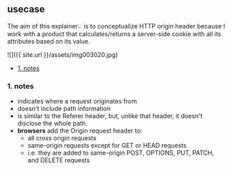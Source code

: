 ## usecase
The aim of this explainer💡 is to conceptualize HTTP origin header because I work with a product that calculates/returns a server-side cookie with all its attributes based on its value. 

![]({{ site.url }}/assets/img003020.jpg)

<!-- TOC -->

- [1. notes](#1-notes)

<!-- /TOC -->

### 1. notes
* indicates where a request originates from
* doesn't include path information
* is similar to the Referer header, but, unlike that header, it doesn't disclose the whole path.
* **browsers** add the Origin request header to:
    - all cross origin requests
    - same-origin requests except for GET or HEAD requests 
    - i.e. they are added to same-origin POST, OPTIONS, PUT, PATCH, and DELETE requests
